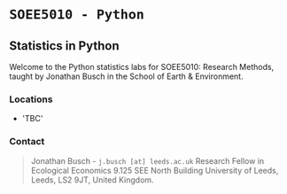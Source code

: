 # `SOEE5010 - Python`

## Statistics in Python

Welcome to the Python statistics labs for SOEE5010: Research Methods, taught by Jonathan Busch in the School of Earth & Environment. 

### Locations

* 'TBC' 

### Contact

> Jonathan Busch - `j.busch [at] leeds.ac.uk`
> Research Fellow in Ecological Economics
> 9.125 SEE North Building
> University of Leeds,
> Leeds, LS2 9JT, 
> United Kingdom.